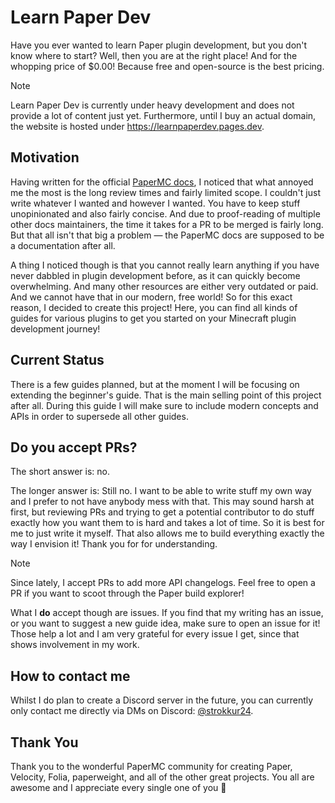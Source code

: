 # Learn Paper Dev
Have you ever wanted to learn Paper plugin development, but you don't know where to start? Well, then you are at the right place! And for the whopping price of $0.00!
Because free and open-source is the best pricing.

> [!NOTE]
> Learn Paper Dev is currently under heavy development and does not provide a lot of content just yet.
> Furthermore, until I buy an actual domain, the website is hosted under https://learnpaperdev.pages.dev.

## Motivation
Having written for the official [PaperMC docs](https://github.com/PaperMC/docs), I noticed that what annoyed me the most is the long review times and fairly limited scope. I couldn't just
write whatever I wanted and however I wanted. You have to keep stuff unopinionated and also fairly concise. And due to proof-reading of multiple other docs maintainers, the time
it takes for a PR to be merged is fairly long. But that all isn't that big a problem — the PaperMC docs are supposed to be a documentation after all.

A thing I noticed though is that you cannot really learn anything if you have never dabbled in plugin development before, as it can quickly become overwhelming. And many other resources
are either very outdated or paid. And we cannot have that in our modern, free world! So for this exact reason, I decided to create this project! Here, you can find all kinds of guides for
various plugins to get you started on your Minecraft plugin development journey!

## Current Status
There is a few guides planned, but at the moment I will be focusing on extending the beginner's guide. That is the main selling point of this project after all. During this guide I
will make sure to include modern concepts and APIs in order to supersede all other guides.

## Do you accept PRs?
The short answer is: no.

The longer answer is: Still no. I want to be able to write stuff my own way and I prefer to not have anybody mess with that. This may sound harsh at first, but reviewing PRs and trying to get
a potential contributor to do stuff exactly how you want them to is hard and takes a lot of time. So it is best for me to just write it myself. That also allows me to build everything
exactly the way I envision it! Thank you for for understanding.

> [!NOTE]
> Since lately, I accept PRs to add more API changelogs. Feel free to open a PR if you want to scoot through the Paper build explorer!

What I **do** accept though are issues. If you find that my writing has an issue, or you want to suggest a new guide idea, make sure to open an issue for it! Those help a lot and I am very grateful
for every issue I get, since that shows involvement in my work.

## How to contact me
Whilst I do plan to create a Discord server in the future, you can currently only contact me directly via DMs on Discord: [@strokkur24](https://discord.com/users/813141164281692170).

## Thank You
Thank you to the wonderful PaperMC community for creating Paper, Velocity, Folia, paperweight, and all of the other great projects. You all are awesome and I appreciate every single one of you 💖
